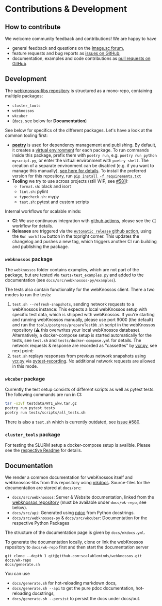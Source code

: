 # Contributions & Development

## How to contribute

We welcome community feedback and contributions! We are happy to have

* general feedback and questions on the [image.sc forum](https://forum.image.sc/tag/webknossos),
* feature requests and bug reports as [issues on GitHub](https://github.com/scalableminds/webknossos-libs/issues/new),
* documentation, examples and code contributions as [pull requests on GitHub](https://github.com/scalableminds/webknossos-libs/compare).


## Development

The [webknossos-libs repository](https://github.com/scalableminds/webknossos-libs) is structured as a mono-repo, containing multiple packages:

* `cluster_tools`
* `webknossos`
* `wkcuber`
* (`docs`, see below for **Documentation**)

See below for specifics of the different packages. Let's have a look at the common tooling first:

* [**poetry**](https://python-poetry.org) is used for dependency management and publishing.
  By default, it creates a [virtual environment](https://docs.python.org/3/tutorial/venv.html) for each package.
  To run commands inside this package, prefix them with `poetry run`, e.g. `poetry run python myscript.py`,
  or enter the virtual environment with `poetry shell`.
  The creation of a separate environment can be disabled (e.g. if you want to manage this manually),
  [see here for details](https://python-poetry.org/docs/configuration/#virtualenvscreate).
  To install the preferred version for this repository, run
  [`pip install -f requirements.txt`](https://github.com/scalableminds/webknossos-libs/blob/master/requirements.txt)
* **Tooling** we try to use across projects (still WIP, see [#581](https://github.com/scalableminds/webknossos-libs/issues/581)):
    * `format.sh`: black and isort
    * `lint.sh`: pylint
    * `typecheck.sh`: mypy
    * `test.sh`: pytest and custom scripts

Internal workflows for scalable minds:

* **CI**: We use continuous integration with [github actions](https://github.com/scalableminds/webknossos-libs/actions),
  please see the `CI` workflow for details.
* **Releases** are triggered via the
  [`Automatic release` github action](https://github.com/scalableminds/webknossos-libs/actions/workflows/release.yml),
  using the `Run workflow` button in the topright corner.
  This updates the changelog and pushes a new tag, which triggers another CI run building and publishing the package.


### `webknossos` package

The `webknossos` folder contains examples, which are not part of the package, but are tested via `tests/test_examples.py` and added to the documentation (see `docs/src/webknossos-py/examples`).

The tests also contain functionality for the webKnossos client. There a two modes to run the tests:

1. `test.sh --refresh-snapshots`, sending network requests to a webKnossos instance:
  This expects a local webKnossos setup with specific test data, which is shipped with webKnossos. If you're starting and running webKnossos manually, please use port 9000 (the default) and run the `tools/postgres/prepareTestDb.sh` script in the webKnossos repository (⚠️ this overwrites your local webKnossos database). Alternatively, a docker-compose setup is started automatically for the tests, see `test.sh` and `tests/docker-compose.yml` for details. The network requests & response are recorded as "cassettes" by [vcr.py](https://vcrpy.readthedocs.io), see next point:
2. `test.sh` replays responses from previous network snapshots using [vcr.py](https://vcrpy.readthedocs.io) via [pytest-recording](https://github.com/kiwicom/pytest-recording). No additional network requests are allowed in this mode.


### `wkcuber` package

Currently the test setup consists of different scripts as well as pytest tests. The following commands are run in CI:
```bash
tar -xzvf testdata/WT1_wkw.tar.gz
poetry run pytest tests
poetry run tests/scripts/all_tests.sh
```

There is also a `test.sh` which is currently outdated, see [issue #580](https://github.com/scalableminds/webknossos-libs/issues/580).


### `cluster_tools` package

For testing the SLURM setup a docker-compose setup is availble. Please see the [respective Readme](https://github.com/scalableminds/webknossos-libs/blob/master/cluster_tools/README.md) for details.


## Documentation

We render a common documentation for webKnossos itself and webknossos-libs from this repository using [mkdocs](https://www.mkdocs.org/). Source-files for the documentation are stored at `docs/src`:

* `docs/src/webknossos`: Server & Website documentation, linked from the [webknossos repository](https://github.com/scalableminds/webknossos) (must be available under `docs/wk-repo`, see below).
* `docs/src/api`: Generated using [pdoc](https://pdoc.dev) from Python docstrings.
* `docs/src/webknossos-py` & `docs/src/wkcuber`: Documentation for the respective Python Packages

The structure of the documentation page is given by `docs/mkdocs.yml`.

To generate the documentation locally, clone or link the webKnossos repository to `docs/wk-repo` first and then start the documentation server
```shell
git clone --depth 1 git@github.com:scalableminds/webknossos.git docs/wk-repo
docs/generate.sh
```

You can use

* `docs/generate.sh` for hot-reloading markdown docs,
* `docs/generate.sh --api` to get the pure pdoc documentation, hot-reloading docstrings,
* `docs/generate.sh --persist` to persist the docs under docs/out.

